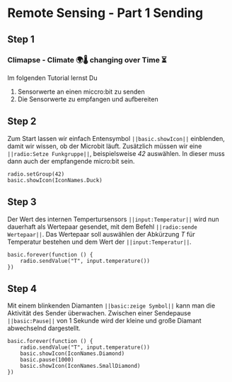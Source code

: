 # Remote Sensing - Part 1 Sending
## Step 1

### Climapse - Climate 🌍🌡️ changing over Time  ⏳️

Im folgenden Tutorial lernst Du
1. Sensorwerte an einen miccro:bit zu senden
2. Die Sensorwerte zu empfangen und aufbereiten

## Step 2

Zum Start lassen wir einfach Entensymbol ``||basic.showIcon||`` 
einblenden, damit wir wissen,
ob der Microbit läuft. 
Zusätzlich müssen wir 
eine ``||radio:Setze Funkgruppe||``, beispielsweise *42* auswählen. 
In dieser muss dann auch der empfangende micro:bit sein.

```blocks
radio.setGroup(42)
basic.showIcon(IconNames.Duck)
```

## Step 3

Der Wert des internen Tempertursensors ``||input:Temperatur||`` wird nun dauerhaft 
als Wertepaar gesendet, mit dem Befehl ``||radio:sende Wertepaar||``. Das Wertepaar soll auswählen
der Abkürzung *T* für Temperatur bestehen und dem Wert der ``||input:Temperatur||``.

```blocks
basic.forever(function () {
    radio.sendValue("T", input.temperature())
})
```

## Step 4

Mit einem blinkenden Diamanten ``||basic:zeige Symbol||`` kann man die Aktivität 
des Sender überwachen. Zwischen einer Sendepause ``||basic:Pause||`` von 1 Sekunde wird 
der kleine und große Diamant abwechselnd dargestellt.

```blocks
basic.forever(function () {
    radio.sendValue("T", input.temperature())
    basic.showIcon(IconNames.Diamond)
    basic.pause(1000)
    basic.showIcon(IconNames.SmallDiamond)
})
```
